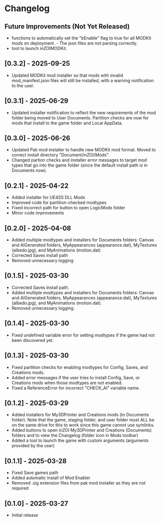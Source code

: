 # Changelog

## Future Improvements (Not Yet Released)

- functions to automatically set the "bEnable" flag to true for all MODKit mods on deployment. - The json files are not parsing correctly.
- tool to launch inZOIMODKit.

## [0.3.2] - 2025-09-25

- Updated MODKit mod installer so that mods with invalid mod_manifest.json files will still be installed, with a warning notification to the user.

## [0.3.1] - 2025-06-29

- Updated installer notification to reflect the new requirements of the mod folder being moved to User Documents. Partition checks are now for mods that install to the game folder and Local AppData.

## [0.3.0] - 2025-06-26

- Updated Pak mod installer to handle new MODKit mod format. Moved to correct install directory "Document/inZOI/Mods".
- Changed partion checks and installer error messages to target mod types that go into the game folder (since the default install path is in Documents now).

## [0.2.1] - 2025-04-22

- Added installer for UE4SS DLL Mods
- Improved code for partition-checked modtypes
- Fixed incorrect path for button to open LogicMods folder
- Minor code improvements

## [0.2.0] - 2025-04-08

- Added multiple modtypes and installers for Documents folders: Canvas and AIGenerated folders, MyAppearances (appearance.dat), MyTextures (albedo.jpg), and MyAnimations (motion.dat)
- Corrected Saves install path
- Removed unnecessary logging

## [0.1.5] - 2025-03-30

- Corrected Saves install path.
- Added multiple modtypes and installers for Documents folders: Canvas and AIGenerated folders, MyAppearances (appearance.dat), MyTextures (albedo.jpg), and MyAnimations (motion.dat).
- Removed unnecessary logging.

## [0.1.4] - 2025-03-30

- Fixed undefined variable error for setting modtypes if the game had not been discovered yet.

## [0.1.3] - 2025-03-30

- Fixed partition checks for enabling modtypes for Config, Saves, and Creations mods.
- Added error messages if the user tries to install Config, Save, or Creations mods when those modtypes are not enabled.
- Fixed a ReferenceError for incorrect "CHECK_AI" variable name.

## [0.1.2] - 2025-03-29

- Added installers for My3DPrinter and Creations mods (to Documents folder). Note that the game, staging folder, and user folder must ALL be on the same drive for this to work since this game cannot use symlinks.
- Added buttons to open inZOI My3DPrinter and Creations (Documents) folders and to view the Changelog (folder icon in Mods toolbar)
- Added a tool to launch the game with custom arguments (arguments provided by the user)

## [0.1.1] - 2025-03-28

- Fixed Save games path
- Added automatic install of Mod Enabler
- Removed .sig extension files from pak mod installer as they are not required

## [0.1.0] - 2025-03-27

- Initial release

